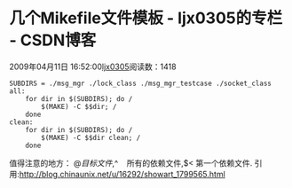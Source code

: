 # 几个Mikefile文件模板  - ljx0305的专栏 - CSDN博客
2009年04月11日 16:52:00[ljx0305](https://me.csdn.net/ljx0305)阅读数：1418
```
SUBDIRS = ./msg_mgr ./lock_class ./msg_mgr_testcase ./socket_class
all:
    for dir in $(SUBDIRS); do /
        $(MAKE) -C $$dir; /
    done
clean:
    for dir in $(SUBDIRS); do /
        $(MAKE) -C $$dir clean; /
    done
```
值得注意的地方：
$@ 目标文件,$^    所有的依赖文件,$< 第一个依赖文件.
引用:http://blog.chinaunix.net/u/16292/showart_1799565.html
